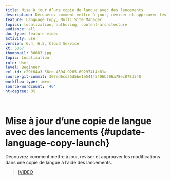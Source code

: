 ```yaml
---
title: Mise à jour d’une copie de langue avec des lancements
description: Découvrez comment mettre à jour, réviser et approuver les modifications dans une copie de langue à l’aide des lancements.
feature: Language Copy, Multi Site Manager
topics: localization, authoring, content-architecture
audience: all
doc-type: feature video
activity: use
version: 6.4, 6.5, Cloud Service
kt: 5367
thumbnail: 36683.jpg
topic: Localization
role: User
level: Beginner
exl-id: c29f64a3-56cd-4594-9265-692974f4c01a
source-git-commit: 307ed6cd25d5be1e54145406b206a78ec878d548
workflow-type: tm+mt
source-wordcount: '46'
ht-degree: 0%

---
```


# Mise à jour d’une copie de langue avec des lancements {#update-language-copy-launch}

Découvrez comment mettre à jour, réviser et approuver les modifications dans une copie de langue à l’aide des lancements.

>[!VIDEO](https://video.tv.adobe.com/v/36683?quality=12&learn=on)
